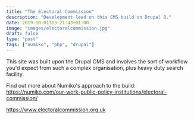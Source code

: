 ```yaml
---
title: "The Electoral Commission"
description: "Development lead on this CMS build on Drupal 8."
date: 2019-10-01T13:21:43+01:00
image: "images/electoralcommission.jpg"
draft: false
type: "post"
tags: ["numiko", "php", "drupal"]
---
```

This site was built upon the Drupal CMS and involves the sort of workflow you'd expect from such a complex organisation, plus heavy duty search facility.

Find out more about Numiko's approach to the build: https://numiko.com/our-work-public-policy-institutions/electoral-commission/

https://www.electoralcommission.org.uk
